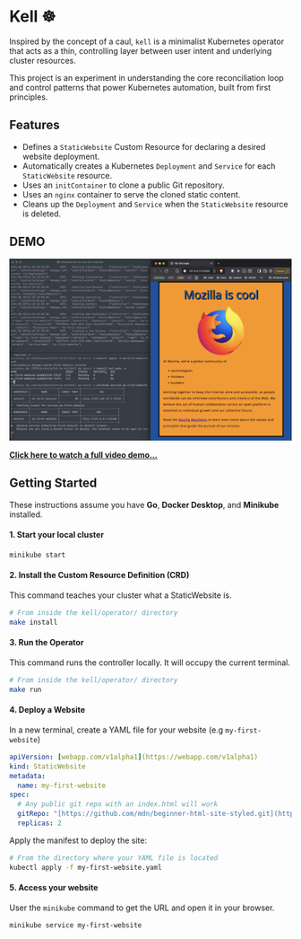 # Kell ☸️

Inspired by the concept of a caul, `kell` is a minimalist Kubernetes operator that acts as a thin, controlling layer between user intent and underlying cluster resources.

This project is an experiment in understanding the core reconciliation loop and control patterns that power Kubernetes automation, built from first principles.

## Features

- Defines a `StaticWebsite` Custom Resource for declaring a desired website deployment.
- Automatically creates a Kubernetes `Deployment` and `Service` for each `StaticWebsite` resource.
- Uses an `initContainer` to clone a public Git repository.
- Uses an `nginx` container to serve the cloned static content.
- Cleans up the `Deployment` and `Service` when the `StaticWebsite` resource is deleted.

## DEMO

[![Kell Operator Demo Screenshot](./demo/kell.png)](./demo/small_demo.mp4)

**[Click here to watch a full video demo...](./demo/small_demo.mp4)**

## Getting Started

These instructions assume you have **Go**, **Docker Desktop**, and **Minikube** installed.

#### 1. Start your local cluster

```bash
minikube start
```

#### 2. Install the Custom Resource Definition (CRD)

This command teaches your cluster what a StaticWebsite is.

```bash
# From inside the kell/operator/ directory
make install
```

#### 3. Run the Operator

This command runs the controller locally. It will occupy the current terminal.

```bash
# From inside the kell/operator/ directory
make run
```

#### 4. Deploy a Website

In a new terminal, create a YAML file for your website (e.g `my-first-website`)

```yaml
apiVersion: [webapp.com/v1alpha1](https://webapp.com/v1alpha1)
kind: StaticWebsite
metadata:
  name: my-first-website
spec:
  # Any public git repo with an index.html will work
  gitRepo: "[https://github.com/mdn/beginner-html-site-styled.git](https://github.com/mdn/beginner-html-site-styled.git)"
  replicas: 2
```

Apply the manifest to deploy the site:

```bash
# From the directory where your YAML file is located
kubectl apply -f my-first-website.yaml
```

#### 5. Access your website

User the `minikube` command to get the URL and open it in your browser.

```bash
minikube service my-first-website
```
